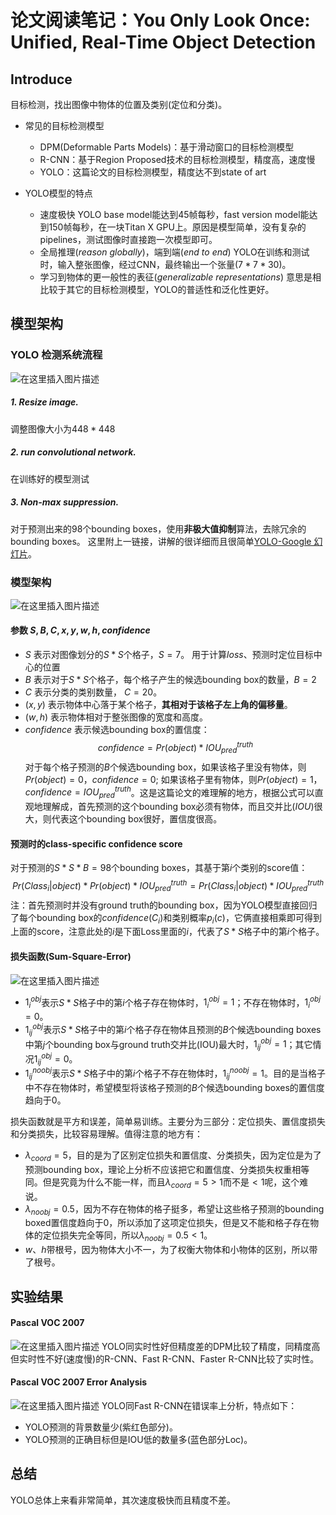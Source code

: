 # 论文阅读笔记：You Only Look Once: Unified, Real-Time Object Detection

## Introduce
目标检测，找出图像中物体的位置及类别(定位和分类)。
- 常见的目标检测模型
	- DPM(Deformable Parts Models)：基于滑动窗口的目标检测模型
	- R-CNN：基于Region Proposed技术的目标检测模型，精度高，速度慢
	- YOLO：这篇论文的目标检测模型，精度达不到state of art

- YOLO模型的特点
	- 速度极快
	YOLO base model能达到45帧每秒，fast version model能达到150帧每秒，在一块Titan X GPU上。原因是模型简单，没有复杂的pipelines，测试图像时直接跑一次模型即可。
	- 全局推理($reason$ $globally$)，端到端($end$ $to$ $end$)
	YOLO在训练和测试时，输入整张图像，经过CNN，最终输出一个张量($7*7*30$)。
	- 学习到物体的更一般性的表征($generalizable$ $representations$)
	意思是相比较于其它的目标检测模型，YOLO的普适性和泛化性更好。

## 模型架构
### YOLO 检测系统流程
![在这里插入图片描述](./detection-system.png)
##### 1. Resize image.
调整图像大小为$448*448$

##### 2. run convolutional network.
在训练好的模型测试

##### 3. Non-max suppression.
对于预测出来的98个bounding boxes，使用**非极大值抑制**算法，去除冗余的bounding boxes。
这里附上一链接，讲解的很详细而且很简单[YOLO-Google 幻灯片](https://docs.google.com/presentation/d/1aeRvtKG21KHdD5lg6Hgyhx5rPq_ZOsGjG5rJ1HP7BbA/pub?start=false&loop=false&delayms=3000&slide=id.p)。


### 模型架构
![在这里插入图片描述](./architecture.png)
#### 参数 $S, B, C, x, y, w, h, confidence$
- $S$ 表示对图像划分的$S*S$个格子，$S=7$。
用于计算$loss$、预测时定位目标中心的位置
- $B$ 表示对于$S*S$个格子，每个格子产生的候选bounding box的数量，$B=2$
- $C$ 表示分类的类别数量， $C=20$。
- $(x,y)$ 表示物体中心落于某个格子，**其相对于该格子左上角的偏移量**。
- $(w,h)$ 表示物体相对于整张图像的宽度和高度。
- $confidence$ 表示候选bounding box的置信度：
$$ confidence = Pr(object)*IOU_{pred}^{truth} $$
对于每个格子预测的$B$个候选bounding box，如果该格子里没有物体，则$Pr(object)=0$，$confidence=0$; 如果该格子里有物体，则$Pr(object)=1$，$confidence = IOU_{pred}^{truth}$。这是这篇论文的难理解的地方，根据公式可以直观地理解成，首先预测的这个bounding box必须有物体，而且交并比($IOU$)很大，则代表这个bounding box很好，置信度很高。


#### 预测时的class-specific confidence score
对于预测的$S*S*B=98$个bounding boxes，其基于第$i$个类别的score值：
$$Pr(Class_{i} | object)* Pr(object) * IOU_{pred}^{truth}=Pr(Class_{i} | object) * IOU_{pred}^{truth}$$
注：首先预测时并没有ground truth的bounding box，因为YOLO模型直接回归了每个bounding box的$confidence$($C_{i}$)和类别概率$p_i(c)$，它俩直接相乘即可得到上面的score，注意此处的$i$是下面Loss里面的$i$，代表了$S*S$格子中的第$i$个格子。

#### 损失函数(Sum-Square-Error)
![在这里插入图片描述](./loss.png)

- $1_{i}^{obj}$表示$S*S$格子中的第$i$个格子存在物体时，$1_{i}^{obj}=1$；不存在物体时，$1_{i}^{obj}=0$。
- $1_{ij}^{obj}$表示$S*S$格子中的第$i$个格子存在物体且预测的$B$个候选bounding boxes中第$j$个bounding box与ground truth交并比(IOU)最大时，$1_{ij}^{obj}=1$；其它情况$1_{ij}^{obj}=0$。
- $1_{ij}^{noobj}$表示$S*S$格子中的第$i$个格子不存在物体时，$1_{ij}^{noobj}=1$。目的是当格子中不存在物体时，希望模型将该格子预测的$B$个候选bounding boxes的置信度趋向于0。


损失函数就是平方和误差，简单易训练。主要分为三部分：定位损失、置信度损失和分类损失，比较容易理解。值得注意的地方有：
- $\lambda_{coord}=5$，目的是为了区别定位损失和置信度、分类损失，因为定位是为了预测bounding box，理论上分析不应该把它和置信度、分类损失权重相等同。但是究竟为什么不能一样，而且$\lambda_{coord}=5 > 1$而不是$< 1$呢，这个难说。
- $\lambda_{noobj}=0.5$，因为不存在物体的格子挺多，希望让这些格子预测的bounding boxed置信度趋向于0，所以添加了这项定位损失，但是又不能和格子存在物体的定位损失完全等同，所以$\lambda_{noobj}=0.5 < 1$。
- $w、h$带根号，因为物体大小不一，为了权衡大物体和小物体的区别，所以带了根号。

## 实验结果
#### Pascal VOC 2007
![在这里插入图片描述](./result1.png)
YOLO同实时性好但精度差的DPM比较了精度，同精度高但实时性不好(速度慢)的R-CNN、Fast R-CNN、Faster R-CNN比较了实时性。

#### Pascal VOC 2007 Error Analysis
![在这里插入图片描述](./result2.png)
YOLO同Fast R-CNN在错误率上分析，特点如下：
- YOLO预测的背景数量少(紫红色部分)。
- YOLO预测的正确目标但是IOU低的数量多(蓝色部分Loc)。

## 总结
YOLO总体上来看非常简单，其次速度极快而且精度不差。

